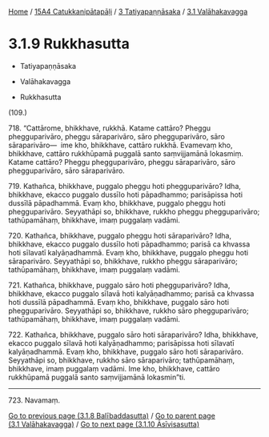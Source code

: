 
[Home](/) / [15A4 Catukkanipātapāḷi](../...md) / [3 Tatiyapaṇṇāsaka](...md) / [3.1 Valāhakavagga](../15A4/3/3.1.md)

# 3.1.9 Rukkhasutta

* Tatiyapaṇṇāsaka

* Valāhakavagga

* Rukkhasutta

(109.)

718\. “Cattārome, bhikkhave, rukkhā. Katame cattāro? Pheggu phegguparivāro, pheggu sāraparivāro, sāro phegguparivāro, sāro sāraparivāro—  ime kho, bhikkhave, cattāro rukkhā. Evamevaṃ kho, bhikkhave, cattāro rukkhūpamā puggalā santo saṃvijjamānā lokasmiṃ. Katame cattāro? Pheggu phegguparivāro, pheggu sāraparivāro, sāro phegguparivāro, sāro sāraparivāro.

719\. Kathañca, bhikkhave, puggalo pheggu hoti phegguparivāro? Idha, bhikkhave, ekacco puggalo dussīlo hoti pāpadhammo; parisāpissa hoti dussīlā pāpadhammā. Evaṃ kho, bhikkhave, puggalo pheggu hoti phegguparivāro. Seyyathāpi so, bhikkhave, rukkho pheggu phegguparivāro; tathūpamāhaṃ, bhikkhave, imaṃ puggalaṃ vadāmi.

720\. Kathañca, bhikkhave, puggalo pheggu hoti sāraparivāro? Idha, bhikkhave, ekacco puggalo dussīlo hoti pāpadhammo; parisā ca khvassa hoti sīlavatī kalyāṇadhammā. Evaṃ kho, bhikkhave, puggalo pheggu hoti sāraparivāro. Seyyathāpi so, bhikkhave, rukkho pheggu sāraparivāro; tathūpamāhaṃ, bhikkhave, imaṃ puggalaṃ vadāmi.

721\. Kathañca, bhikkhave, puggalo sāro hoti phegguparivāro? Idha, bhikkhave, ekacco puggalo sīlavā hoti kalyāṇadhammo; parisā ca khvassa hoti dussīlā pāpadhammā. Evaṃ kho, bhikkhave, puggalo sāro hoti phegguparivāro. Seyyathāpi so, bhikkhave, rukkho sāro phegguparivāro; tathūpamāhaṃ, bhikkhave, imaṃ puggalaṃ vadāmi.

722\. Kathañca, bhikkhave, puggalo sāro hoti sāraparivāro? Idha, bhikkhave, ekacco puggalo sīlavā hoti kalyāṇadhammo; parisāpissa hoti sīlavatī kalyāṇadhammā. Evaṃ kho, bhikkhave, puggalo sāro hoti sāraparivāro. Seyyathāpi so, bhikkhave, rukkho sāro sāraparivāro; tathūpamāhaṃ, bhikkhave, imaṃ puggalaṃ vadāmi. Ime kho, bhikkhave, cattāro rukkhūpamā puggalā santo saṃvijjamānā lokasmin”ti.

---

723\. Navamaṃ.



[Go to previous page (3.1.8 Balībaddasutta)](3.1.8.md) / [Go to parent page (3.1 Valāhakavagga)](../15A4/3/3.1.md) / [Go to next page (3.1.10 Āsīvisasutta)](3.1.10.md)


